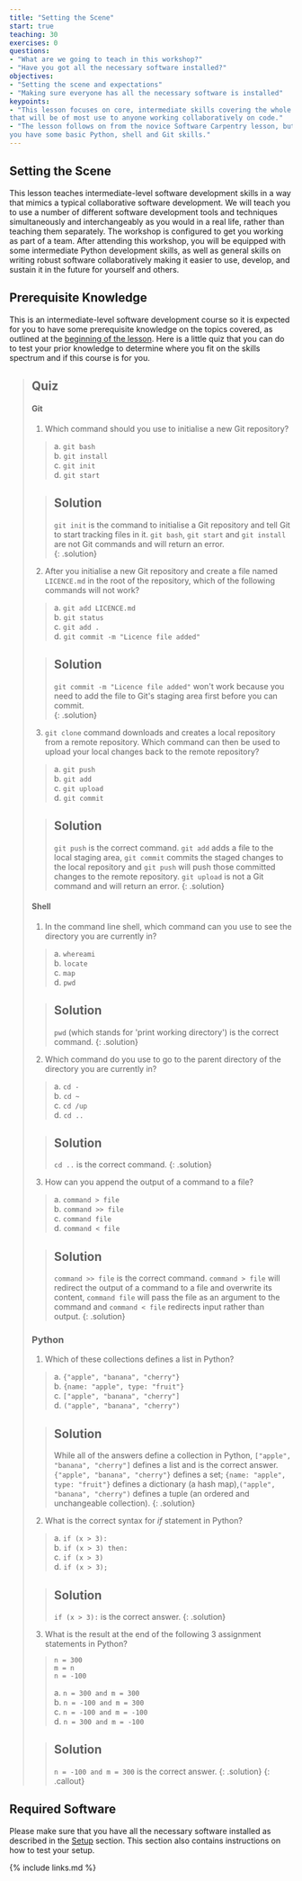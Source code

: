 ```yaml
---
title: "Setting the Scene"
start: true
teaching: 30
exercises: 0
questions:
- "What are we going to teach in this workshop?"
- "Have you got all the necessary software installed?"
objectives:
- "Setting the scene and expectations"
- "Making sure everyone has all the necessary software is installed"
keypoints:
- "This lesson focuses on core, intermediate skills covering the whole software development life-cycle 
that will be of most use to anyone working collaboratively on code."
- "The lesson follows on from the novice Software Carpentry lesson, but it not a prerequisite for attending as long as
you have some basic Python, shell and Git skills."
---
```

## Setting the Scene
This lesson teaches intermediate-level software development skills in a way that mimics a typical collaborative 
software development. We will teach you to use a number of different software development tools and techniques 
simultaneously and interchangeably as you would in a real life, rather than teaching them separately. 
The workshop is configured to get you working as part 
of a team. After attending this workshop, you will be 
equipped with some intermediate Python development 
skills, as well as general skills on writing robust software collaboratively making it easier to use, develop, 
and sustain it in the future for yourself and others.
           
## Prerequisite Knowledge
This is an intermediate-level software development course so it is expected for you to have some prerequisite knowledge
on the topics covered, as outlined at the [beginning of the lesson](/index.html#prerequisites).
Here is a little quiz that you can do to test your prior knowledge to determine 
where you fit on the skills spectrum and if this course is for you.  
> ## Quiz 
> #### Git       
> 1. Which command should you use to initialise a new Git repository?
>> a. `git bash`  
>> b. `git install`  
>> c. `git init`  
>> d. `git start`    
>
> > ## Solution 
> > `git init` is the command to initialise a Git repository and tell Git to start tracking files in it.
> > `git bash`, `git start` and `git install` are not Git commands and will return an error.   
> {: .solution}   
> 2. After you initialise a new Git repository and create a file named `LICENCE.md` in the root of the repository, 
> which of the following commands will not work? 
>> a. `git add LICENCE.md`  
>> b. `git status`  
>> c. `git add .`  
>> d. `git commit -m "Licence file added"`       
>
>> ## Solution 
>> `git commit -m "Licence file added"` won't work because you need to add the file to Git's staging area first before you can commit.       
> {: .solution}
> 3. `git clone` command downloads and creates a local repository from a remote repository. 
> Which command can then be used to upload your local changes back to the remote repository? 
>> a. `git push`  
>> b. `git add`  
>> c. `git upload`  
>> d. `git commit`  
>
> > ## Solution 
> > `git push` is the correct command. `git add` adds a file to the local staging area, `git commit` commits the 
> > staged changes to the local repository and `git push` will push those committed changes to the remote repository. 
> > `git upload` is not a Git command and will return an error. 
> {: .solution}  
> #### Shell  
>
> 1. In the command line shell, which command can you use to see the directory you are currently in?  
>> a. `whereami`  
>> b. `locate`  
>> c. `map`  
>> d. `pwd`  
>
> > ## Solution 
 > > `pwd` (which stands for 'print working directory') is the correct command. 
 > {: .solution} 
> 2. Which command do you use to go to the parent directory of the directory you are currently in?  
>> a. `cd -`  
>> b. `cd ~`  
>> c. `cd /up`  
>> d. `cd ..`  
>
> > ## Solution 
 > > `cd ..` is the correct command. 
 > {: .solution} 
> 3. How can you append the output of a command to a file?  
>> a. `command > file`  
>> b. `command >> file`  
>> c. `command file`  
>> d. `command < file` 
>
> > ## Solution 
 > > `command >> file` is the correct command. `command > file` will redirect the output of a command to a file and 
>overwrite its content, `command file` will pass the file as an argument to the command and `command < file` redirects
> input rather than output.
 > {: .solution}  
> ### Python
>
> 1. Which of these collections defines a list in Python?
>> a. `{"apple", "banana", "cherry"}`  
>> b. `{name: "apple", type: "fruit"}`  
>> c. `["apple", "banana", "cherry"]`  
>> d. `("apple", "banana", "cherry")`   
>
> > ## Solution 
 > > While all of the answers define a collection in Python, `["apple", "banana", "cherry"]` defines a list and 
> is the correct answer. `{"apple", "banana", "cherry"}` defines a set; `{name: "apple", type: "fruit"}` defines a dictionary 
> (a hash map),`("apple", "banana", "cherry")` defines a tuple (an ordered and unchangeable collection). 
 > {: .solution} 
> 2. What is the correct syntax for *if* statement in Python?
  >> a. `if (x > 3):`  
  >> b. `if (x > 3) then:`  
  >> c. `if (x > 3)`  
  >> d. `if (x > 3);`  
 >
 > > ## Solution 
  > > `if (x > 3):` is the correct answer. 
  > {: .solution} 
> 3. What is the result at the end of the following 3 assignment statements in Python?   
>> `n = 300`  
>>    `m = n`  
>>   `n = -100 `  
>>   
>> a. `n = 300 and m = 300`  
>> b. `n = -100 and m = 300`   
>> c. `n = -100 and m = -100`   
>> d. `n = 300 and m = -100`   
>
> > ## Solution 
 > > `n = -100 and m = 300` is the correct answer. 
 > {: .solution} 
{: .callout} 

## Required Software
Please make sure that you have all the necessary software installed as described in the [Setup](/setup.html) section. 
This section also contains instructions on how to test your setup. 

{% include links.md %}
